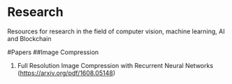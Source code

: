 # Research
Resources for research in the field of computer vision, machine learning, AI and Blockchain

#Papers
##Image Compression
1. Full Resolution Image Compression with Recurrent Neural Networks (https://arxiv.org/pdf/1608.05148)
